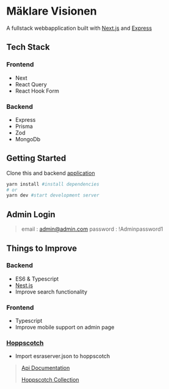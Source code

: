 # Mäklare Visionen 
A fullstack webbapplication built with
    [Next.js](https://nextjs.org/) and [Express](https://expressjs.com/)

## Tech Stack
### Frontend
- Next
- React Query
- React Hook Form
### Backend
- Express
- Prisma
- Zod
- MongoDb



## Getting Started
Clone  this and  backend [application ](https://github.com/Braggedtooth/rate-app-server)

```bash
yarn install #install dependencies
# or
yarn dev #start development server
```
## Admin Login 
> email : admin@admin.com
> password : !Adminpassword1


## Things to Improve
### Backend

- ES6 & Typescript 
- [Nest.js](https://docs.nestjs.com/)
- Improve search functionality
### Frontend
- Typescript 
- Improve mobile support on admin page

### [Hoppscotch](https://hoppscotch.io/)
- Import esraserver.json to hoppscotch


> [Api Documentation](https://gist.github.com/Braggedtooth/f2aa232de9a990c05c0d2a111f38e481)
> 
> [Hoppscotch Collection](/esraserver.json)
